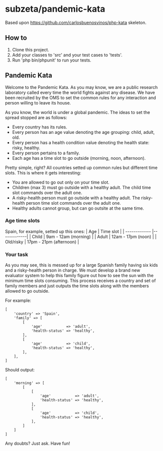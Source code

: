 # subzeta/pandemic-kata

Based upon https://github.com/carlosbuenosvinos/php-kata skeleton.

## How to

1. Clone this project.
2. Add your classes to 'src' and your test cases to 'tests'. 
3. Run 'php bin/phpunit' to run your tests.

## Pandemic Kata

Welcome to the Pandemic Kata. As you may know, we are a public research laboratory called every 
time the world fights against any disease. We have been recruited by the OMS to set the common rules 
for any interaction and person willing to leave its house. 

As you know, the world is under a global pandemic. The ideas to set the spread stopped are as follows:

* Every country has its rules.
* Every person has an age value denoting the age grouping: child, adult, old.
* Every person has a health condition value denoting the health state: risky, healthy.
* Every person pertains to a family.
* Each age has a time slot to go outside (morning, noon, afternoon).

Pretty simple, right? All countries setted up common rules but different time slots. This is where it gets interesting:

* You are allowed to go out only on your time slot.
* Children (max 3) must go outside with a healthy adult. The child time slot commands over the adult one.
* A risky-health person must go outside with a healthy adult. The risky-health person time slot commands over the adult one.
* Healthy adults cannot group, but can go outsite at the same time.

### Age time slots

Spain, for example, setted up this ones:
| Age        | Time slot    |
| ------------- |-------------|
| Child      | 9am - 12am (morning) | 
| Adult      | 12am - 17pm (noon)      | 
| Old/risky  | 17pm - 21pm (afternoon)      | 

### Your task
As you may see, this is messed up for a large Spanish family having six kids and a risky-health person in charge. 
We must develop a brand new evaluator system to help this family figure out how to see the sun with the minimum time
slots consuming. This process receives a country and set of family members and just outputs the time slots along with the members allowed to go outside.

For example:

```
[
    'country' => 'Spain',
    'family' => [
        [
            'age'           => 'adult',
            'health-status' => 'healthy',
        ],
        [
            'age'           => 'child',
            'health-status' => 'healthy',
        ],
    ],
]
```

Should output:

```
[
    'morning' => [
        [
            [
                'age'           => 'adult',
                'health-status' => 'healthy',
            ],
            [
                'age'           => 'child',
                'health-status' => 'healthy',
            ],
        ]
    ]
]
```

Any doubts? Just ask. Have fun!
